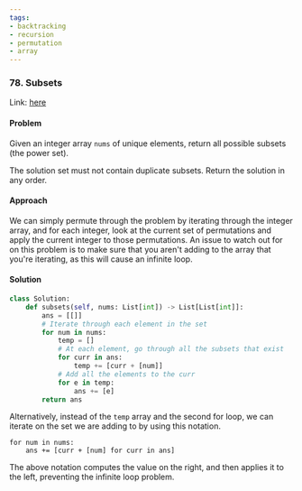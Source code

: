 ```yaml
---
tags:
- backtracking 
- recursion 
- permutation
- array
---
```


### 78. Subsets
Link: [here](https://leetcode.com/problems/subsets/)

#### Problem
Given an integer array `nums` of unique elements, return all possible subsets (the power set).

The solution set must not contain duplicate subsets. Return the solution in any order.

#### Approach
We can simply permute through the problem by iterating through the integer array, and for each integer, look at the current set of permutations and apply the current integer to those permutations.
An issue to watch out for on this problem is to make sure that you aren't adding to the array that you're iterating, as this will cause an infinite loop.

#### Solution
```python 
class Solution:
    def subsets(self, nums: List[int]) -> List[List[int]]:
        ans = [[]]
        # Iterate through each element in the set
        for num in nums:
            temp = []
            # At each element, go through all the subsets that exist
            for curr in ans:
                temp += [curr + [num]]
            # Add all the elements to the curr
            for e in temp:
                ans += [e]
        return ans
```
Alternatively, instead of the `temp` array and the second for loop, we can iterate on the set we are adding to by using this notation.
```
for num in nums:
    ans += [curr + [num] for curr in ans]
```
The above notation computes the value on the right, and then applies it to the left, preventing the infinite loop problem.